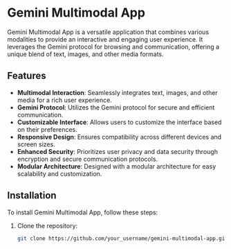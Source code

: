 # Gemini Multimodal App

Gemini Multimodal App is a versatile application that combines various modalities to provide an interactive and engaging user experience. It leverages the Gemini protocol for browsing and communication, offering a unique blend of text, images, and other media formats.

## Features

- **Multimodal Interaction**: Seamlessly integrates text, images, and other media for a rich user experience.
- **Gemini Protocol**: Utilizes the Gemini protocol for secure and efficient communication.
- **Customizable Interface**: Allows users to customize the interface based on their preferences.
- **Responsive Design**: Ensures compatibility across different devices and screen sizes.
- **Enhanced Security**: Prioritizes user privacy and data security through encryption and secure communication protocols.
- **Modular Architecture**: Designed with a modular architecture for easy scalability and customization.

## Installation

To install Gemini Multimodal App, follow these steps:

1. Clone the repository:

   ```bash
   git clone https://github.com/your_username/gemini-multimodal-app.git
